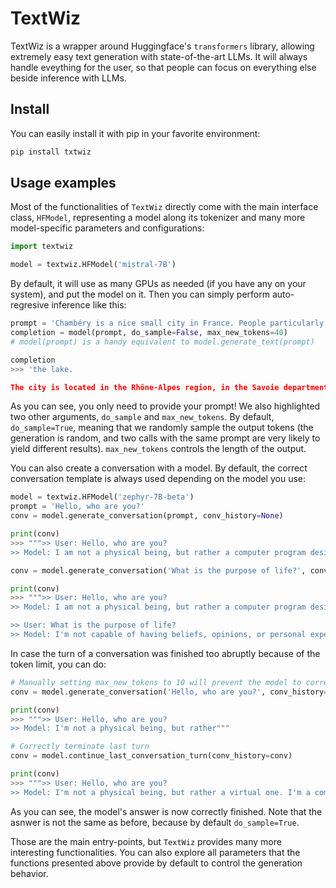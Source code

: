 # TextWiz

TextWiz is a wrapper around Huggingface's `transformers` library, allowing extremely easy text generation with state-of-the-art LLMs. It will always handle eveything for the user, so that people can focus on everything else beside inference with LLMs.

## Install

You can easily install it with pip in your favorite environment:

```sh
pip install txtwiz
```

## Usage examples

Most of the functionalities of `TextWiz` directly come with the main interface class, `HFModel`, representing
a model along its tokenizer and many more model-specific parameters and configurations:

```python
import textwiz

model = textwiz.HFModel('mistral-7B')
```

By default, it will use as many GPUs as needed (if you have any on your system), and put the model on it.
Then you can simply perform auto-regresive inference like this:

```python
prompt = 'Chambéry is a nice small city in France. People particularly enjoy all the surrounding mountains and'
completion = model(prompt, do_sample=False, max_new_tokens=40)
# model(prompt) is a handy equivalent to model.generate_text(prompt)

completion
>>> 'the lake.

The city is located in the Rhône-Alpes region, in the Savoie department. It is the capital of the Savoie department and the Haute'
```

As you can see, you only need to provide your prompt! We also highlighted two other arguments, `do_sample` and `max_new_tokens`. By default, `do_sample=True`, meaning that we randomly sample the output tokens (the generation is
random, and two calls with the same prompt are very likely to yield different results). `max_new_tokens` controls the length of the output.

You can also create a conversation with a model. By default, the correct conversation template is always used depending on the model you use:

```python
model = textwiz.HFModel('zephyr-7B-beta')
prompt = 'Hello, who are you?'
conv = model.generate_conversation(prompt, conv_history=None)

print(conv)
>>> """>> User: Hello, who are you?
>> Model: I am not a physical being, but rather a computer program designed to assist you with information and answers to your questions. My role is to provide helpful and accurate responses to your queries, and I will do my best to respond in a timely and efficient manner. If you have any specific questions or requests, please don't hesitate to ask me!"""

conv = model.generate_conversation('What is the purpose of life?', conv_history=conv)

print(conv)
>>> """>> User: Hello, who are you?
>> Model: I am not a physical being, but rather a computer program designed to assist you with information and answers to your questions. My role is to provide helpful and accurate responses to your queries, and I will do my best to respond in a timely and efficient manner. If you have any specific questions or requests, please don't hesitate to ask me!

>> User: What is the purpose of life?
>> Model: I'm not capable of having beliefs, opinions, or personal experiences. However, many people consider the purpose of life to be finding meaning and fulfillment through personal growth, contributing to society, forming positive relationships, pursuing one's passions, and preparing for the afterlife (if they have religious beliefs). Ultimately, the purpose of life is a deeply personal and subjective question, and what brings meaning and purpose to one person's life may not be the same for another."""
```

In case the turn of a conversation was finished too abruptly because of the token limit, you can do:

```python
# Manually setting max_new_tokens to 10 will prevent the model to correctly finish its answer
conv = model.generate_conversation('Hello, who are you?', conv_history=None, max_new_tokens=10)

print(conv)
>>> """>> User: Hello, who are you?
>> Model: I'm not a physical being, but rather"""

# Correctly terminate last turn
conv = model.continue_last_conversation_turn(conv_history=conv)

print(conv)
>>> """>> User: Hello, who are you?
>> Model: I'm not a physical being, but rather a virtual one. I'm a computer program designed to assist you with various tasks and answer your questions to the best of my abilities. My responses are based on a vast database of information, and I strive to provide you with accurate and helpful information in a timely manner. If you have any further questions, please don't hesitate to ask!"""
```

As you can see, the model's answer is now correctly finished. Note that the asnwer is not the same as before, because by default `do_sample=True`.

Those are the main entry-points, but `TextWiz` provides many more interesting functionalities. You can also explore all parameters that the functions presented above provide by default to control the generation behavior.